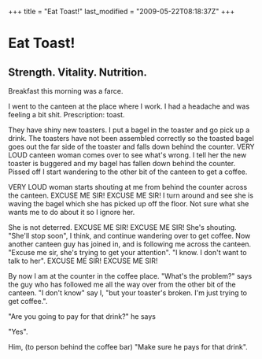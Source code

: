 +++
title = "Eat Toast!"
last_modified = "2009-05-22T08:18:37Z"
+++
# Eat Toast!

## Strength. Vitality. Nutrition.

Breakfast this morning was a farce.

I went to the canteen at the place where I work. I had a headache and
was feeling a bit shit. Prescription: toast.

They have shiny new toasters. I put a bagel in the toaster and go pick
up a drink. The toasters have not been assembled correctly so the
toasted bagel goes out the far side of the toaster and falls down
behind the counter. VERY LOUD canteen woman comes over to see what's
wrong. I tell her the new toaster is buggered and my bagel has fallen
down behind the counter. Pissed off I start wandering to the other bit
of the canteen to get a coffee.

VERY LOUD woman starts shouting at me from behind the counter across
the canteen. EXCUSE ME SIR! EXCUSE ME SIR! I turn around and see she is
waving the bagel which she has picked up off the floor. Not sure what
she wants me to do about it so I ignore her.

She is not deterred. EXCUSE ME SIR! EXCUSE ME SIR! She's shouting.
"She'll stop soon", I think, and continue wandering over to get coffee.
Now another canteen guy has joined in, and is following me across the
canteen. "Excuse me sir, she's trying to get your attention". "I know.
I don't want to talk to her". EXCUSE ME SIR! EXCUSE ME SIR!

By now I am at the counter in the coffee place. "What's the problem?"
says the guy who has followed me all the way over from the other bit of
the canteen. "I don't know" say I, "but your toaster's broken. I'm just
trying to get coffee.".

"Are you going to pay for that drink?" he says

"Yes".

Him, (to person behind the coffee bar) "Make sure he pays for that
drink".

[1]: http://www.uncarved.com/articles/toast
[2]: http://www.uncarved.com/
[3]: http://www.uncarved.com/articles/contact
[4]: http://www.uncarved.com/login/
[5]: http://www.uncarved.com/tags/thoughts
[6]: mailto:sean@uncarved.com
[7]: http://creativecommons.org/licenses/by-sa/4.0/
